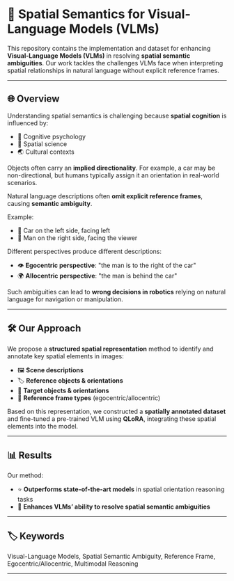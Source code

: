 # 🚀 Spatial Semantics for Visual-Language Models (VLMs)

This repository contains the implementation and dataset for enhancing **Visual-Language Models (VLMs)** in resolving **spatial semantic ambiguities**. Our work tackles the challenges VLMs face when interpreting spatial relationships in natural language without explicit reference frames.

---

## 🌐 Overview

Understanding spatial semantics is challenging because **spatial cognition** is influenced by:

- 🧠 Cognitive psychology  
- 📏 Spatial science  
- 🌏 Cultural contexts  

Objects often carry an **implied directionality**. For example, a car may be non-directional, but humans typically assign it an orientation in real-world scenarios.  

Natural language descriptions often **omit explicit reference frames**, causing **semantic ambiguity**.  

Example:  

- 🚗 Car on the left side, facing left  
- 🧍 Man on the right side, facing the viewer  

Different perspectives produce different descriptions:

- 👁️ **Egocentric perspective**: "the man is to the right of the car"  
- 🌍 **Allocentric perspective**: "the man is behind the car"  

Such ambiguities can lead to **wrong decisions in robotics** relying on natural language for navigation or manipulation.

---

## 🛠️ Our Approach

We propose a **structured spatial representation** method to identify and annotate key spatial elements in images:

- 🖼️ **Scene descriptions**  
- 🏷️ **Reference objects & orientations**  
- 🎯 **Target objects & orientations**  
- 🔄 **Reference frame types** (egocentric/allocentric)  

Based on this representation, we constructed a **spatially annotated dataset** and fine-tuned a pre-trained VLM using **QLoRA**, integrating these spatial elements into the model.

---

## 📊 Results

Our method:

- ⭐ **Outperforms state-of-the-art models** in spatial orientation reasoning tasks  
- 🤖 **Enhances VLMs’ ability to resolve spatial semantic ambiguities**

---

## 🏷️ Keywords

Visual-Language Models, Spatial Semantic Ambiguity, Reference Frame, Egocentric/Allocentric, Multimodal Reasoning

---
